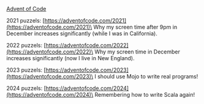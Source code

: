 [Advent of Code](https://adventofcode.com)

2021 puzzels: [https://adventofcode.com/2021](https://adventofcode.com/2021)\
Why my screen time after 9pm in December increases significantly (while I was in California).


2022 puzzels: [https://adventofcode.com/2022](https://adventofcode.com/2022)\
Why my screen time in December increases significantly (now I live in New England).


2023 puzzels: [https://adventofcode.com/2023](https://adventofcode.com/2023)\
I should use Mojo to write real programs!

2024 puzzels: [https://adventofcode.com/2024](https://adventofcode.com/2024)\
Remembering how to write Scala again!
